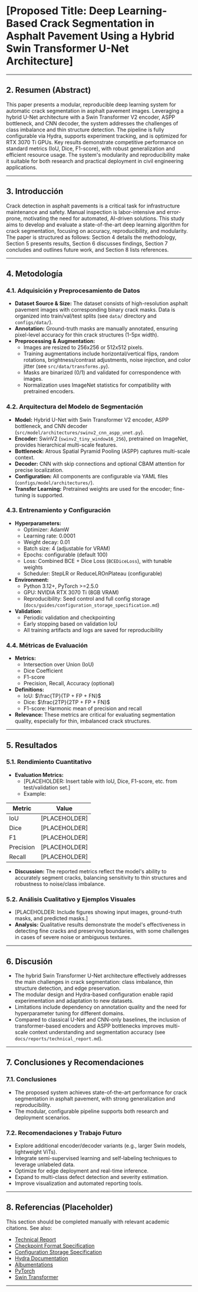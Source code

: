 # [Proposed Title: Deep Learning-Based Crack Segmentation in Asphalt Pavement Using a Hybrid Swin Transformer U-Net Architecture]

---

## 2. Resumen (Abstract)

This paper presents a modular, reproducible deep learning system for automatic crack segmentation in
asphalt pavement images. Leveraging a hybrid U-Net architecture with a Swin Transformer V2 encoder,
ASPP bottleneck, and CNN decoder, the system addresses the challenges of class imbalance and thin
structure detection. The pipeline is fully configurable via Hydra, supports experiment tracking, and
is optimized for RTX 3070 Ti GPUs. Key results demonstrate competitive performance on standard
metrics (IoU, Dice, F1-score), with robust generalization and efficient resource usage. The
system's modularity and reproducibility make it suitable for both research and practical deployment
in civil engineering applications.

---

## 3. Introducción

Crack detection in asphalt pavements is a critical task for infrastructure maintenance and safety.
Manual inspection is labor-intensive and error-prone, motivating the need for automated, AI-driven
solutions. This study aims to develop and evaluate a state-of-the-art deep learning algorithm for
crack segmentation, focusing on accuracy, reproducibility, and modularity. The paper is structured
as follows: Section 4 details the methodology, Section 5 presents results, Section 6 discusses
findings, Section 7 concludes and outlines future work, and Section 8 lists references.

---

## 4. Metodología

### 4.1. Adquisición y Preprocesamiento de Datos

- **Dataset Source & Size:** The dataset consists of high-resolution asphalt pavement images with
  corresponding binary crack masks. Data is organized into train/val/test splits (see `data/`
  directory and `configs/data/`).
- **Annotation:** Ground-truth masks are manually annotated, ensuring pixel-level accuracy for thin
  crack structures (1-5px width).
- **Preprocessing & Augmentation:**
  - Images are resized to 256x256 or 512x512 pixels.
  - Training augmentations include horizontal/vertical flips, random rotations, brightness/contrast
    adjustments, noise injection, and color jitter (see `src/data/transforms.py`).
  - Masks are binarized (0/1) and validated for correspondence with images.
  - Normalization uses ImageNet statistics for compatibility with pretrained encoders.

### 4.2. Arquitectura del Modelo de Segmentación

- **Model:** Hybrid U-Net with Swin Transformer V2 encoder, ASPP bottleneck, and CNN decoder (`src/model/architectures/swinv2_cnn_aspp_unet.py`).
- **Encoder:** SwinV2 (`swinv2_tiny_window16_256`), pretrained on ImageNet, provides hierarchical
  multi-scale features.
- **Bottleneck:** Atrous Spatial Pyramid Pooling (ASPP) captures multi-scale context.
- **Decoder:** CNN with skip connections and optional CBAM attention for precise localization.
- **Configuration:** All components are configurable via YAML files (`configs/model/architectures/`).
- **Transfer Learning:** Pretrained weights are used for the encoder; fine-tuning is supported.

### 4.3. Entrenamiento y Configuración

- **Hyperparameters:**
  - Optimizer: AdamW
  - Learning rate: 0.0001
  - Weight decay: 0.01
  - Batch size: 4 (adjustable for VRAM)
  - Epochs: configurable (default 100)
  - Loss: Combined BCE + Dice Loss (`BCEDiceLoss`), with tunable weights
  - Scheduler: StepLR or ReduceLROnPlateau (configurable)
- **Environment:**
  - Python 3.12+, PyTorch >=2.5.0
  - GPU: NVIDIA RTX 3070 Ti (8GB VRAM)
  - Reproducibility: Seed control and full config storage (`docs/guides/configuration_storage_specification.md`)
- **Validation:**
  - Periodic validation and checkpointing
  - Early stopping based on validation IoU
  - All training artifacts and logs are saved for reproducibility

### 4.4. Métricas de Evaluación

- **Metrics:**
  - Intersection over Union (IoU)
  - Dice Coefficient
  - F1-score
  - Precision, Recall, Accuracy (optional)
- **Definitions:**
  - IoU: $\frac{TP}{TP + FP + FN}$
  - Dice: $\frac{2TP}{2TP + FP + FN}$
  - F1-score: Harmonic mean of precision and recall
- **Relevance:** These metrics are critical for evaluating segmentation quality, especially for
  thin, imbalanced crack structures.

---

## 5. Resultados

### 5.1. Rendimiento Cuantitativo

- **Evaluation Metrics:**
  - [PLACEHOLDER: Insert table with IoU, Dice, F1-score, etc. from test/validation set.]
  - Example:

| Metric | Value |
|--------|-------|
| IoU    | [PLACEHOLDER] |
| Dice   | [PLACEHOLDER] |
| F1     | [PLACEHOLDER] |
| Precision | [PLACEHOLDER] |
| Recall    | [PLACEHOLDER] |

- **Discussion:** The reported metrics reflect the model's ability to accurately segment cracks,
  balancing sensitivity to thin structures and robustness to noise/class imbalance.

### 5.2. Análisis Cualitativo y Ejemplos Visuales

- [PLACEHOLDER: Include figures showing input images, ground-truth masks, and predicted masks.]
- **Analysis:** Qualitative results demonstrate the model's effectiveness in detecting fine cracks
  and preserving boundaries, with some challenges in cases of severe noise or ambiguous textures.

---

## 6. Discusión

- The hybrid Swin Transformer U-Net architecture effectively addresses the main challenges in crack
  segmentation: class imbalance, thin structure detection, and edge preservation.
- The modular design and Hydra-based configuration enable rapid experimentation and adaptation to
  new datasets.
- Limitations include dependency on annotation quality and the need for hyperparameter tuning for
  different domains.
- Compared to classical U-Net and CNN-only baselines, the inclusion of transformer-based encoders
  and ASPP bottlenecks improves multi-scale context understanding and segmentation accuracy (see `docs/reports/technical_report.md`).

---

## 7. Conclusiones y Recomendaciones

### 7.1. Conclusiones

- The proposed system achieves state-of-the-art performance for crack segmentation in asphalt
  pavement, with strong generalization and reproducibility.
- The modular, configurable pipeline supports both research and deployment scenarios.

### 7.2. Recomendaciones y Trabajo Futuro

- Explore additional encoder/decoder variants (e.g., larger Swin models, lightweight ViTs).
- Integrate semi-supervised learning and self-labeling techniques to leverage unlabeled data.
- Optimize for edge deployment and real-time inference.
- Expand to multi-class defect detection and severity estimation.
- Improve visualization and automated reporting tools.

---

## 8. Referencias (Placeholder)

This section should be completed manually with relevant academic citations. See also:

- [Technical Report](./technical_report.md)
- [Checkpoint Format Specification](../guides/checkpoint_format_specification.md)
- [Configuration Storage Specification](../guides/configuration_storage_specification.md)
- [Hydra Documentation](https://hydra.cc/)
- [Albumentations](https://albumentations.ai/)
- [PyTorch](https://pytorch.org/)
- [Swin Transformer](https://arxiv.org/abs/2103.14030)

---
